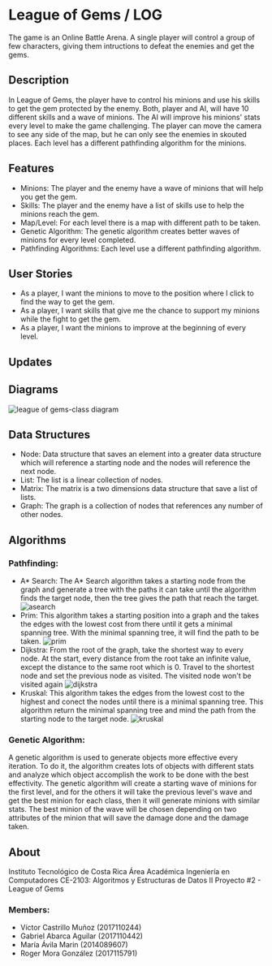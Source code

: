 # League of Gems / LOG
The game is an Online Battle Arena. A single player will control a group of few characters, giving them intructions to defeat the enemies and get the gems.
## Description
In League of Gems, the player have to control his minions and use his skills to get the gem protected by the enemy. Both, player and AI, will have 10 different skills and a wave of minions. The AI will improve his minions' stats every level to make the game challenging. The player can move the camera to see any side of the map, but he can only see the enemies in skouted places.
Each level has a different pathfinding algorithm for the minions.
## Features
* Minions:
The player and the enemy have a wave of minions that will help you get the gem.
* Skills:
The player and the enemy have a list of skills use to help the minions reach the gem.
* Map/Level:
For each level there is a map with different path to be taken.
* Genetic Algorithm:
The genetic algorithm creates better waves of minions for every level completed.
* Pathfinding Algorithms:
Each level use a different pathfinding algorithm.
## User Stories
* As a player, I want the minions to move to the position where I click to find the way to get the gem.
* As a player, I want skills that give me the chance to support my minions while the fight to get the gem.
* As a player, I want the minions to improve at the beginning of every level.
## Updates
## Diagrams
![league of gems-class diagram](https://user-images.githubusercontent.com/29305622/47621989-3062e480-dac5-11e8-9b07-466cf0201f69.png)
## Data Structures
* Node:
Data structure that saves an element into a greater data structure which will reference a starting node and the nodes will reference the next node.
* List:
The list is a linear collection of nodes.
* Matrix:
The matrix is a two dimensions data structure that save a list of lists.
* Graph:
The graph is a collection of nodes that references any number of other nodes.
## Algorithms
### Pathfinding:
* A* Search:
The A* Search algorithm takes a starting node from the graph and generate a tree with the paths it can take until the algorithm finds the target node, then the tree gives the path that reach the target.
![asearch](https://user-images.githubusercontent.com/29305622/48488672-e9742f00-e7e6-11e8-8947-7e2385371877.jpg)
* Prim:
This algorithm takes a starting position into a graph and the takes the edges with the lowest cost from there until it gets a minimal spanning tree. With the minimal spanning tree, it will find the path to be taken.
![prim](https://user-images.githubusercontent.com/29305622/47631429-9e31ff00-db0b-11e8-80fa-160f6bdf5ae6.gif)
* Dijkstra:
From the root of the graph, take the shortest way to every node. At the start, every distance from the root take an infinite value, except the distance to the same root which is 0. Travel to the shortest node and set the previous node as visited. The visited node won't be visited again
![dijkstra](https://user-images.githubusercontent.com/29305622/47631436-a38f4980-db0b-11e8-8d83-7793d5eb4fd7.jpg)
* Kruskal:
This algorithm takes the edges from the lowest cost to the highest and conect the nodes until there is a minimal spanning tree. This algorithm return the minimal spanning tree and mind the path from the starting node to the target node.
![kruskal](https://user-images.githubusercontent.com/29305622/47631417-8f4b4c80-db0b-11e8-9342-4eedceb5f800.gif)
### Genetic Algorithm:
A genetic algorithm is used to generate objects more effective every iteration. To do it, the algorithm creates lots of objects with different stats and analyze which object accomplish the work to be done with the best effectivity.
The genetic algorithm will create a starting wave of minions for the first level, and for the others it will take the previous level's wave and get the best minion for each class, then it will generate minions with similar stats. The best minion of the wave will be chosen depending on two attributes of the minion that will save the damage done and the damage taken.
## About
Instituto Tecnológico de Costa Rica
Área Académica Ingeniería en Computadores
CE-2103: Algoritmos y Estructuras de Datos II
Proyecto #2 - League of Gems
### Members:
* Víctor Castrillo Muñoz (2017110244)
* Gabriel Abarca Aguilar (2017110442)
* María Ávila Marin (2014089607)
* Roger Mora González (2017115791)
